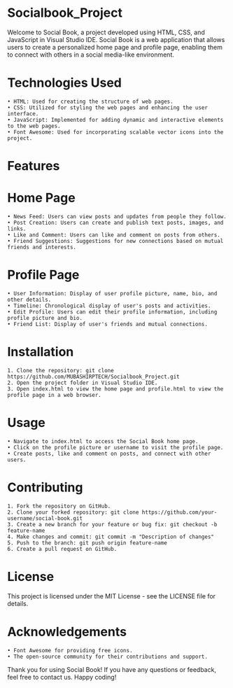 # Socialbook_Project
Welcome to Social Book, a project developed using HTML, CSS, and JavaScript in Visual Studio IDE. Social Book is a web application that allows users to create a personalized home page and profile page, enabling them to connect with others in a social media-like environment.

# Technologies Used
    • HTML: Used for creating the structure of web pages.
    • CSS: Utilized for styling the web pages and enhancing the user interface.
    • JavaScript: Implemented for adding dynamic and interactive elements to the web pages.
    • Font Awesome: Used for incorporating scalable vector icons into the project.
# Features
# Home Page
    • News Feed: Users can view posts and updates from people they follow.
    • Post Creation: Users can create and publish text posts, images, and links.
    • Like and Comment: Users can like and comment on posts from others.
    • Friend Suggestions: Suggestions for new connections based on mutual friends and interests.
# Profile Page
    • User Information: Display of user profile picture, name, bio, and other details.
    • Timeline: Chronological display of user's posts and activities.
    • Edit Profile: Users can edit their profile information, including profile picture and bio.
    • Friend List: Display of user's friends and mutual connections.
# Installation
    1. Clone the repository: git clone https://github.com/MUBASHIRPTECH/Socialbook_Project.git
    2. Open the project folder in Visual Studio IDE.
    3. Open index.html to view the home page and profile.html to view the profile page in a web browser.
# Usage
    • Navigate to index.html to access the Social Book home page.
    • Click on the profile picture or username to visit the profile page.
    • Create posts, like and comment on posts, and connect with other users.
# Contributing
    1. Fork the repository on GitHub.
    2. Clone your forked repository: git clone https://github.com/your-username/social-book.git
    3. Create a new branch for your feature or bug fix: git checkout -b feature-name
    4. Make changes and commit: git commit -m "Description of changes"
    5. Push to the branch: git push origin feature-name
    6. Create a pull request on GitHub.
# License
This project is licensed under the MIT License - see the LICENSE file for details.
# Acknowledgements
    • Font Awesome for providing free icons.
    • The open-source community for their contributions and support.
Thank you for using Social Book! If you have any questions or feedback, feel free to contact us. Happy coding!

